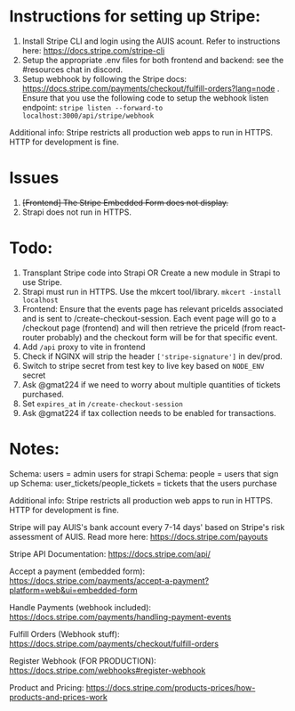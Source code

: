 # Instructions for setting up Stripe:

1. Install Stripe CLI and login using the AUIS acount. Refer to instructions here: https://docs.stripe.com/stripe-cli 
2. Setup the appropriate .env files for both frontend and backend: see the #resources chat in discord. 
3. Setup webhook by following the Stripe docs: https://docs.stripe.com/payments/checkout/fulfill-orders?lang=node . Ensure that you use the following code to setup the webhook listen endpoint: `stripe listen --forward-to localhost:3000/api/stripe/webhook`

Additional info: Stripe restricts all production web apps to run in HTTPS. HTTP for development is fine. 


# Issues

1. ~~[Frontend] The Stripe Embedded Form does not display.~~
2. Strapi does not run in HTTPS. 

# Todo:

1. Transplant Stripe code into Strapi OR Create a new module in Strapi to use Stripe. 
2. Strapi must run in HTTPS. Use the mkcert tool/library. `mkcert -install localhost`
3. Frontend: Ensure that the events page has relevant priceIds associated and is sent to /create-checkout-session. Each event page will go to a /checkout page (frontend) and will then retrieve the priceId (from react-router probably) and the checkout form will be for that specific event. 
4. Add `/api` proxy to vite in frontend
5. Check if NGINX will strip the header `['stripe-signature']` in dev/prod. 
6. Switch to stripe secret from test key to live key based on `NODE_ENV` secret
7. Ask @gmat224 if we need to worry about multiple quantities of tickets purchased. 
8. Set `expires_at` in `/create-checkout-session` 
9. Ask @gmat224 if tax collection needs to be enabled for transactions. 

# Notes:
Schema: users = admin users for strapi
Schema: people = users that sign up
Schema: user_tickets/people_tickets = tickets that the users purchase

Additional info: Stripe restricts all production web apps to run in HTTPS. HTTP for development is fine. 

Stripe will pay AUIS's bank account every 7-14 days' based on Stripe's risk assessment of AUIS. Read more here: https://docs.stripe.com/payouts

Stripe API Documentation: https://docs.stripe.com/api/

Accept a payment (embedded form): https://docs.stripe.com/payments/accept-a-payment?platform=web&ui=embedded-form

Handle Payments (webhook included): https://docs.stripe.com/payments/handling-payment-events

Fulfill Orders (Webhook stuff): https://docs.stripe.com/payments/checkout/fulfill-orders

Register Webhook (FOR PRODUCTION): https://docs.stripe.com/webhooks#register-webhook

Product and Pricing: https://docs.stripe.com/products-prices/how-products-and-prices-work


